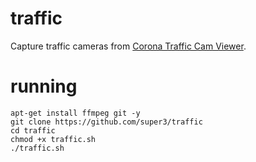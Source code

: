 # traffic
Capture traffic cameras from [Corona Traffic Cam Viewer](https://coronacatrafficcamviewer.coronaca.gov/).

# running
```
apt-get install ffmpeg git -y
git clone https://github.com/super3/traffic
cd traffic
chmod +x traffic.sh
./traffic.sh
```

